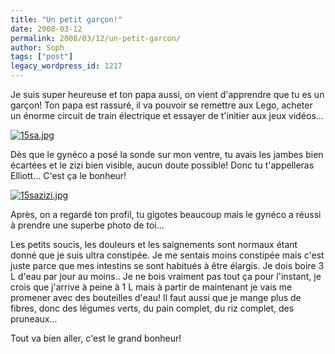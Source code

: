 ```yaml
---
title: "Un petit garçon!"
date: 2008-03-12
permalink: 2008/03/12/un-petit-garcon/
author: Soph
tags: ["post"]
legacy_wordpress_id: 1217
---
```


Je suis super heureuse et ton papa aussi, on vient d'apprendre que tu es un garçon! Ton papa est rassuré, il va pouvoir se remettre aux Lego, acheter un énorme circuit de train électrique et essayer de t'initier aux jeux vidéos...

<a href="http://64k.be/wp-content/uploads/2008/03/15sa.jpg" title="15sa.jpg"><img src="http://64k.be/wp-content/uploads/2008/03/15sa.jpg" alt="15sa.jpg" /></a>

<!-- excerpt -->

Dès que le gynéco a posé la sonde sur mon ventre, tu avais les jambes bien écartées et le zizi bien visible, aucun doute possible! Donc tu t'appelleras Elliott... C'est ça le bonheur!

<a href="http://64k.be/wp-content/uploads/2008/03/15sazizi.jpg" title="15sazizi.jpg"><img src="http://64k.be/wp-content/uploads/2008/03/15sazizi.jpg" alt="15sazizi.jpg" /></a>

Après, on a regardé ton profil, tu gigotes beaucoup mais le gynéco a réussi à prendre une superbe photo de toi...

Les petits soucis, les douleurs et les saignements sont normaux étant donné que je suis ultra constipée. Je me sentais moins constipée mais c'est juste parce que mes intestins se sont habitués à être élargis. Je dois boire 3 L d'eau par jour au moins.. Je ne bois vraiment pas tout ça pour l'instant, je crois que j'arrive à peine à 1 L mais à partir de maintenant je vais me promener avec des bouteilles d'eau!  Il faut aussi que je mange plus de fibres, donc des légumes verts, du pain complet, du riz complet, des pruneaux...

Tout va bien aller, c'est le grand bonheur!
